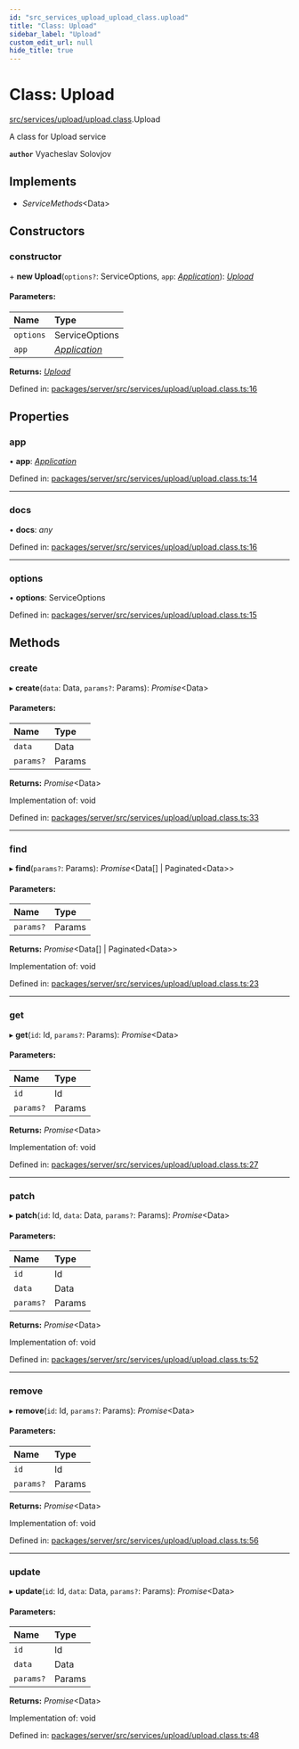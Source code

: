 ```yaml
---
id: "src_services_upload_upload_class.upload"
title: "Class: Upload"
sidebar_label: "Upload"
custom_edit_url: null
hide_title: true
---
```


# Class: Upload

[src/services/upload/upload.class](../modules/src_services_upload_upload_class.md).Upload

A class for Upload service

**`author`** Vyacheslav Solovjov

## Implements

* *ServiceMethods*<Data\>

## Constructors

### constructor

\+ **new Upload**(`options?`: ServiceOptions, `app`: [*Application*](../modules/src_declarations.md#application)): [*Upload*](src_services_upload_upload_class.upload.md)

#### Parameters:

Name | Type |
:------ | :------ |
`options` | ServiceOptions |
`app` | [*Application*](../modules/src_declarations.md#application) |

**Returns:** [*Upload*](src_services_upload_upload_class.upload.md)

Defined in: [packages/server/src/services/upload/upload.class.ts:16](https://github.com/xr3ngine/xr3ngine/blob/7650c2bea/packages/server/src/services/upload/upload.class.ts#L16)

## Properties

### app

• **app**: [*Application*](../modules/src_declarations.md#application)

Defined in: [packages/server/src/services/upload/upload.class.ts:14](https://github.com/xr3ngine/xr3ngine/blob/7650c2bea/packages/server/src/services/upload/upload.class.ts#L14)

___

### docs

• **docs**: *any*

Defined in: [packages/server/src/services/upload/upload.class.ts:16](https://github.com/xr3ngine/xr3ngine/blob/7650c2bea/packages/server/src/services/upload/upload.class.ts#L16)

___

### options

• **options**: ServiceOptions

Defined in: [packages/server/src/services/upload/upload.class.ts:15](https://github.com/xr3ngine/xr3ngine/blob/7650c2bea/packages/server/src/services/upload/upload.class.ts#L15)

## Methods

### create

▸ **create**(`data`: Data, `params?`: Params): *Promise*<Data\>

#### Parameters:

Name | Type |
:------ | :------ |
`data` | Data |
`params?` | Params |

**Returns:** *Promise*<Data\>

Implementation of: void

Defined in: [packages/server/src/services/upload/upload.class.ts:33](https://github.com/xr3ngine/xr3ngine/blob/7650c2bea/packages/server/src/services/upload/upload.class.ts#L33)

___

### find

▸ **find**(`params?`: Params): *Promise*<Data[] \| Paginated<Data\>\>

#### Parameters:

Name | Type |
:------ | :------ |
`params?` | Params |

**Returns:** *Promise*<Data[] \| Paginated<Data\>\>

Implementation of: void

Defined in: [packages/server/src/services/upload/upload.class.ts:23](https://github.com/xr3ngine/xr3ngine/blob/7650c2bea/packages/server/src/services/upload/upload.class.ts#L23)

___

### get

▸ **get**(`id`: Id, `params?`: Params): *Promise*<Data\>

#### Parameters:

Name | Type |
:------ | :------ |
`id` | Id |
`params?` | Params |

**Returns:** *Promise*<Data\>

Implementation of: void

Defined in: [packages/server/src/services/upload/upload.class.ts:27](https://github.com/xr3ngine/xr3ngine/blob/7650c2bea/packages/server/src/services/upload/upload.class.ts#L27)

___

### patch

▸ **patch**(`id`: Id, `data`: Data, `params?`: Params): *Promise*<Data\>

#### Parameters:

Name | Type |
:------ | :------ |
`id` | Id |
`data` | Data |
`params?` | Params |

**Returns:** *Promise*<Data\>

Implementation of: void

Defined in: [packages/server/src/services/upload/upload.class.ts:52](https://github.com/xr3ngine/xr3ngine/blob/7650c2bea/packages/server/src/services/upload/upload.class.ts#L52)

___

### remove

▸ **remove**(`id`: Id, `params?`: Params): *Promise*<Data\>

#### Parameters:

Name | Type |
:------ | :------ |
`id` | Id |
`params?` | Params |

**Returns:** *Promise*<Data\>

Implementation of: void

Defined in: [packages/server/src/services/upload/upload.class.ts:56](https://github.com/xr3ngine/xr3ngine/blob/7650c2bea/packages/server/src/services/upload/upload.class.ts#L56)

___

### update

▸ **update**(`id`: Id, `data`: Data, `params?`: Params): *Promise*<Data\>

#### Parameters:

Name | Type |
:------ | :------ |
`id` | Id |
`data` | Data |
`params?` | Params |

**Returns:** *Promise*<Data\>

Implementation of: void

Defined in: [packages/server/src/services/upload/upload.class.ts:48](https://github.com/xr3ngine/xr3ngine/blob/7650c2bea/packages/server/src/services/upload/upload.class.ts#L48)
